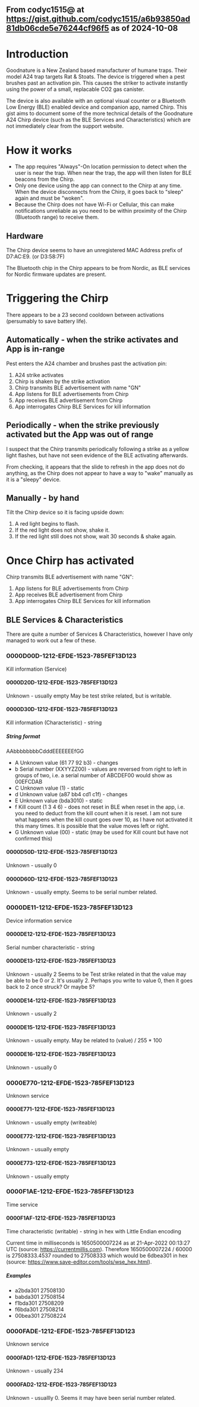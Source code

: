 ## From codyc1515@ at https://gist.github.com/codyc1515/a6b93850ad81db06cde5e76244cf96f5 as of 2024-10-08

# Introduction
Goodnature is a New Zealand based manufacturer of humane traps. Their model A24 trap targets Rat & Stoats. The device is triggered when a pest brushes past an activation pin. This causes the striker to activate instantly using the power of a small, replacable CO2 gas canister.

The device is also available with an optional visual counter or a Bluetooth Low Energy (BLE) enabled device and companion app, named Chirp.  This gist aims to document some of the more technical details of the Goodnature A24 Chirp device (such as the BLE Services and Characteristics) which are not immediately clear from the support website.

# How it works
* The app requires "Always"-On location permission to detect when the user is near the trap. When near the trap, the app will then listen for BLE beacons from the Chirp.
* Only one device using the app can connect to the Chirp at any time. When the device disconnects from the Chirp, it goes back to "sleep" again and must be "woken".
* Because the Chirp does not have Wi-Fi or Cellular, this can make notifications unreliable as you need to be within proximity of the Chirp (Bluetooth range) to receive them.

## Hardware
The Chirp device seems to have an unregistered MAC Address prefix of D7:AC:E9. (or D3:58:7F)

The Bluetooth chip in the Chirp appears to be from Nordic, as BLE services for Nordic firmware updates are present.

# Triggering the Chirp
There appears to be a 23 second cooldown between activations (persumably to save battery life).

## Automatically - when the strike activates and App is in-range
Pest enters the A24 chamber and brushes past the activation pin:

1. A24 strike activates
2. Chirp is shaken by the strike activation
3. Chirp transmits BLE advertisement with name "GN"
4. App listens for BLE advertisements from Chirp
5. App receives BLE advertisement from Chirp
6. App interrogates Chirp BLE Services for kill information

## Periodically - when the strike previously activated but the App was out of range
I suspect that the Chirp transmits periodically following a strike as a yellow light flashes, but have not seen evidence of the BLE activating afterwards.

From checking, it appears that the slide to refresh in the app does not do anything, as the Chirp does not appear to have a way to "wake" manually as it is a "sleepy" device.

## Manually - by hand
Tilt the Chirp device so it is facing upside down:

1. A red light begins to flash.
2. If the red light does not show, shake it.
3. If the red light still does not show, wait 30 seconds & shake again.

# Once Chirp has activated
Chirp transmits BLE advertisement with name "GN":

1. App listens for BLE advertisements from Chirp
2. App receives BLE advertisement from Chirp
3. App interrogates Chirp BLE Services for kill information

## BLE Services & Characteristics
There are quite a number of Services & Characteristics, however I have only managed to work out a few of these.

### 0000D00D-1212-EFDE-1523-785FEF13D123
Kill information (Service)
#### 0000D20D-1212-EFDE-1523-785FEF13D123
Unknown - usually empty
May be test strike related, but is writable.
#### 0000D30D-1212-EFDE-1523-785FEF13D123
Kill information (Characteristic) - string

##### String format
AAbbbbbbbbCdddEEEEEEEfGG

* A	Unknown value (61 77 92 b3) - changes
* b	Serial number (XXYYZZ00) - values are reversed from right to left in groups of two, i.e. a serial number of ABCDEF00 would show as 00EFCDAB
* C	Unknown value (1) - static
* d	Unknown value (a87 bb4 cd1 c1f) - changes
* E	Unknown value (bda3010) - static
* f	Kill count (1 3 4 6) - does not reset in BLE when reset in the app, i.e. you need to deduct from the kill count when it is reset. I am not sure what happens when the kill count goes over 10, as I have not activated it this many times. It is possible that the value moves left or right.
* G	Unknown value (00) - static (may be used for Kill count but have not confirmed this)

#### 0000D50D-1212-EFDE-1523-785FEF13D123
Unknown - usually 0
#### 0000D60D-1212-EFDE-1523-785FEF13D123
Unknown - usually empty. Seems to be serial number related.

### 0000DE11-1212-EFDE-1523-785FEF13D123
Device information service
#### 0000DE12-1212-EFDE-1523-785FEF13D123
Serial number characteristic - string
#### 0000DE13-1212-EFDE-1523-785FEF13D123
Unknown - usually 2
Seems to be Test strike related in that the value may be able to be 0 or 2. It's usually 2. Perhaps you write to value 0, then it goes back to 2 once struck? Or maybe 5?
#### 0000DE14-1212-EFDE-1523-785FEF13D123
Unknown - usually 2
#### 0000DE15-1212-EFDE-1523-785FEF13D123
Unknown - usually empty. May be related to (value) / 255 * 100
#### 0000DE16-1212-EFDE-1523-785FEF13D123
Unknown - usually 0

### 0000E770-1212-EFDE-1523-785FEF13D123
Unknown service
#### 0000E771-1212-EFDE-1523-785FEF13D123
Unknown - usually empty (writeable)
#### 0000E772-1212-EFDE-1523-785FEF13D123
Unknown - usually empty
#### 0000E773-1212-EFDE-1523-785FEF13D123
Unknown - usually empty

### 0000F1AE-1212-EFDE-1523-785FEF13D123
Time service
#### 0000F1AF-1212-EFDE-1523-785FEF13D123
Time characteristic (writable) - string in hex with Little Endian encoding

Current time in milliseconds is 1650500007224 as at 21-Apr-2022 00:13:27 UTC (source: https://currentmillis.com).
 Therefore 1650500007224 / 60000 is 27508333.4537 rounded to 27508333 which would be 6dbea301 in hex (source: https://www.save-editor.com/tools/wse_hex.html).

##### Examples

* a2bda301  27508130
* babda301  27508154
* f1bda301  27508209
* f6bda301  27508214
* 00bea301  27508224

### 0000FADE-1212-EFDE-1523-785FEF13D123
Unknown service
#### 0000FAD1-1212-EFDE-1523-785FEF13D123
Unknown - usually 234
#### 0000FAD2-1212-EFDE-1523-785FEF13D123
Unknown - usuallly 0. Seems it may have been serial number related.
